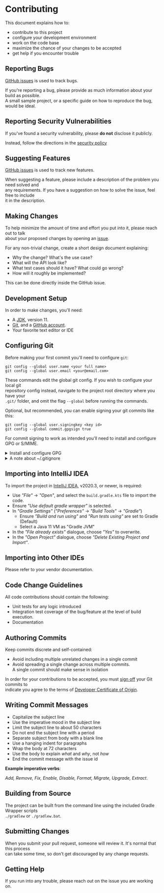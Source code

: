 # Contributing

This document explains how to:

- contribute to this project
- configure your development environment
- work on the code base
- maximize the chance of your changes to be accepted
- get help if you encounter trouble

## Reporting Bugs

[GitHub issues](https://github.com/rognan/deno-gradle-plugin/issues) is used to track bugs.

If you're reporting a bug, please provide as much information about your build as possible.  
A small sample project, or a specific guide on how to reproduce the bug, would be ideal.

## Reporting Security Vulnerabilities

If you've found a security vulnerability, please **do not** disclose it publicly.

Instead, follow the directions in the [security policy](SECURITY.md)

## Suggesting Features

[GitHub issues](https://github.com/rognan/deno-gradle-plugin/issues) is used to track new features.

When suggesting a feature, please include a description of the problem you need solved and  
any requirements. If you have a suggestion on how to solve the issue, feel free to include  
it in the description.

## Making Changes

To help minimize the amount of time and effort you put into it, please reach out to talk  
about your proposed changes by opening an [issue](https://github.com/rognan/deno-gradle-plugin/issues).


For any non-trivial change, create a short design document explaining:

- Why the change? What's the use case?
- What will the API look like?
- What test cases should it have? What could go wrong?
- How will it roughly be implemented?

This can be done directly inside the GitHub issue.

## Development Setup

In order to make changes, you'll need:

- A [JDK](http://jdk.java.net/), version 11.
- [Git](https://git-scm.com/), and a [GitHub account](https://github.com/join).
- Your favorite text editor or IDE

## Configuring Git

Before making your first commit you'll need to configure `git`:

```shell
git config --global user.name <your full name>
git config --global user.email <your@email.com>
```

These commands edit the global git config. If you wish to configure your local git  
repository config instead, navigate to the project root directory where you have your  
`.git/` folder, and omit the flag `--global` before running the commands.

Optional, but recommended, you can enable signing your git commits like this:

```shell
git config --global user.signingkey <key id>
git config --global commit.gpgsign true
```

For commit signing to work as intended you'll need to install and configure GPG or S/MIME.

<details>
  <summary>Install and configure GPG</summary>

## Installing GPG (on MacOs)

**Using homebrew**:

```shell
brew install gnupg pinentry-mac
gpg --full-generate-key
# Follow the wizard (Opt for RSA/4096)
gpg --list-secret-keys --keyid-format LONG
# Copy key (I.e. the last part of `rsa4096/AC23B8C17ECEED2F`)
git config --global gpg.program gpg
echo "export GPG_TTY=$(tty)" >> ~/.bashrc
```

Add default key to the `gpg.conf` and `gpg-agent.conf` found in your `~/.gnupg/` folder on  
your local machine. Afterwards you may need to reload your shell and your gpg-agent.

Follow the [official GitHub documentation](https://help.github.com/en/articles/adding-a-new-gpg-key-to-your-github-account)
to upload the public part of your gpg key to GitHub.

Use `git verify-commit <commit hash>` to verify your very first commit.
</details>

<details>
  <summary>A note about ~/.gitignore</summary>

You may use whichever OS or IDE you wish, just add your development environment specific  
files to your global `~/.gitignore` file first.

Such files typically fall into these categories:

- **Operating System specific files**; i.e. `*~`, `.DS_Store`, `.netrwhist`.
- **IDE specific files**; i.e. `.idea/`, `.metadata`, `*.sublime-*`, `.*.sw?`.
- **Tooling specific files**; i.e. for `jenv`, `asdf`, `sdkman`, etc.
</details>

## Importing into IntelliJ IDEA

To import the project in [IntelliJ IDEA](https://www.jetbrains.com/idea/), v2020.3, or newer, is
required:

- Use _"File"_ → _"Open"_, and select the `build.gradle.kts` file to import the code.
- Ensure _"Use default gradle wrapper"_ is selected.
- In _"Gradle Settings"_ (_"Preferences"_ → _"Build Tools"_ → _"Gradle"_)
  - Ensure _"Build and run using"_ and _"Run tests using"_ are set to Gradle (Default)
  - Select a Java 11 VM as "Gradle JVM"
- In the _"File already exists"_ dialogue, choose _"Yes"_ to overwrite.
- In the _"Open Project"_ dialogue, choose _"Delete Existing Project and Import"_.

## Importing into Other IDEs

Please refer to your vendor documentation.

## Code Change Guidelines

All code contributions should contain the following:

- Unit tests for any logic introduced
- Integration test coverage of the bug/feature at the level of build execution.
- Documentation

## Authoring Commits

Keep commits discrete and self-contained:
- Avoid including multiple unrelated changes in a single commit
- Avoid spreading a single change across multiple commits.  
  A single commit should make sense in isolation

In order for your contributions to be accepted, you must [sign off](https://git-scm.com/docs/git-commit#Documentation/git-commit.txt---signoff) your Git commits to  
indicate you agree to the terms of [Developer Certificate of Origin](https://developercertificate.org/).

## Writing Commit Messages

- Capitalize the subject line
- Use the imperative mood in the subject line
- Limit the subject line to about 50 characters
- Do not end the subject line with a period
- Separate subject from body with a blank line
- Use a hanging indent for paragraphs
- Wrap the body at 72 characters
- Use the body to explain _what_ and _why_, not _how_
- End the commit message with the issue id

**Example imperative verbs**:

_Add, Remove, Fix, Enable, Disable, Format, Migrate, Upgrade, Extract_.

## Building from Source

The project can be built from the command line using the included Gradle Wrapper scripts  
`./gradlew` or `./gradlew.bat`.

## Submitting Changes

When you submit your pull request, someone will review it. It's normal that this process  
can take some time, so don't get discouraged by any change requests.

## Getting Help

If you run into any trouble, please reach out on the issue you are working on.
